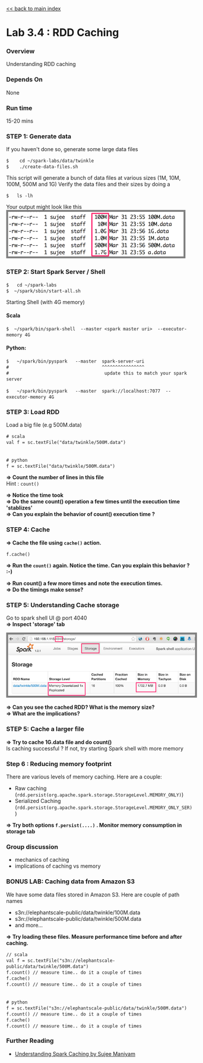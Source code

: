 [<< back to main index](../README.md)

Lab 3.4 : RDD Caching
=====================

### Overview
Understanding RDD caching

### Depends On 
None

### Run time
15-20 mins


### STEP 1: Generate data

If you haven't done so, generate some large data files

    $    cd ~/spark-labs/data/twinkle
    $    ./create-data-files.sh

This script will generate a bunch of data files at various sizes (1M, 10M, 100M, 500M and 1G)
Verify the data files and their sizes by doing a

    $   ls -lh

Your output might look like this  
<img src="../images/3.1a.png" style="border: 5px solid grey; max-width:100%;"/>


### STEP 2: Start Spark Server / Shell

    $   cd ~/spark-labs
    $  ~/spark/sbin/start-all.sh

Starting Shell (with 4G memory)

#### Scala

    $  ~/spark/bin/spark-shell  --master <spark master uri>  --executor-memory 4G

#### Python:

    $   ~/spark/bin/pyspark   --master  spark-server-uri
    #                                   ^^^^^^^^^^^^^^^^
    #                                    update this to match your spark server
    
    $   ~/spark/bin/pyspark   --master  spark://localhost:7077  --executor-memory 4G



### STEP 3: Load RDD

Load a big file (e.g 500M.data)
    
    # scala
    val f = sc.textFile("data/twinkle/500M.data")


    # python
    f = sc.textFile("data/twinkle/500M.data")


**=> Count the number of lines in this file**    
Hint : `count()`  

**=> Notice the time took**  
**=> Do the same count() operation a few times until the execution time 'stablizes'**  
**=> Can you explain the behavior of count() execution time ?**


### STEP 4:  Cache

**=> Cache the file using  `cache()` action.**  
    
    f.cache()

**=> Run the `count()` again. Notice the time.   Can you explain this behavior ?  :-)** 

**=> Run count() a few more times and note the execution times.**  
**=> Do the timings make sense?** 


### STEP 5:  Understanding Cache storage

Go to spark shell UI @ port 4040  
**=> Inspect 'storage' tab**  

<img src="../images/3.4.png" style="border: 5px solid grey; max-width:100%;"/>

**=> Can you see the cached RDD?  What is the memory size?**  
**=> What are the implications?** 

### STEP 5:  Cache a larger file

**=> Try to cache 1G.data file and do count()**  
Is caching successful ?
If not, try starting Spark shell with more memory


### Step 6 : Reducing memory footprint 

There are various levels of memory caching.  Here are a couple:  

* Raw caching (`rdd.persist(org.apache.spark.storage.StorageLevel.MEMORY_ONLY)`)  
* Serialized Caching (`rdd.persist(org.apache.spark.storage.StorageLevel.MEMORY_ONLY_SER)`)

**=> Try both options `f.persist(....)` .  Monitor memory consumption in storage tab**


### Group discussion

* mechanics of caching
* implications of caching vs memory


### BONUS LAB: Caching data from Amazon S3

We have some data files stored in Amazon S3.  Here are couple of path names
* s3n://elephantscale-public/data/twinkle/100M.data
* s3n://elephantscale-public/data/twinkle/500M.data
* and more...

**=> Try loading these files.  Measure performance time before and after caching.**  

    // scala
    val f = sc.textFile("s3n://elephantscale-public/data/twinkle/500M.data")
    f.count() // measure time.. do it a couple of times
    f.cache() 
    f.count() // measure time.. do it a couple of times


    # python
    f = sc.textFile("s3n://elephantscale-public/data/twinkle/500M.data")
    f.count() // measure time.. do it a couple of times
    f.cache() 
    f.count() // measure time.. do it a couple of times

### Further Reading

* [Understanding Spark Caching by Sujee Maniyam](http://sujee.net/2015/01/22/understanding-spark-caching/)